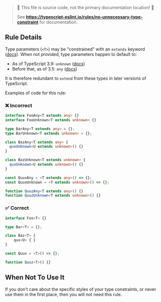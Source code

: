 > 🛑 This file is source code, not the primary documentation location! 🛑
>
> See **https://typescript-eslint.io/rules/no-unnecessary-type-constraint** for documentation.

## Rule Details

Type parameters (`<T>`) may be "constrained" with an `extends` keyword ([docs](https://www.typescriptlang.org/docs/handbook/generics.html#generic-constraints)).
When not provided, type parameters happen to default to:

- As of TypeScript 3.9: `unknown` ([docs](https://www.typescriptlang.org/docs/handbook/release-notes/typescript-3-9.html#type-parameters-that-extend-any-no-longer-act-as-any))
- Before that, as of 3.5: `any` ([docs](https://devblogs.microsoft.com/typescript/announcing-typescript-3-5/#breaking-changes))

It is therefore redundant to `extend` from these types in later versions of TypeScript.

Examples of code for this rule:

<!--tabs-->

### ❌ Incorrect

```ts
interface FooAny<T extends any> {}
interface FooUnknown<T extends unknown> {}

type BarAny<T extends any> = {};
type BarUnknown<T extends unknown> = {};

class BazAny<T extends any> {
  quxUnknown<U extends unknown>() {}
}

class BazUnknown<T extends unknown> {
  quxUnknown<U extends unknown>() {}
}

const QuuxAny = <T extends any>() => {};
const QuuxUnknown = <T extends unknown>() => {};

function QuuzAny<T extends any>() {}
function QuuzUnknown<T extends unknown>() {}
```

### ✅ Correct

```ts
interface Foo<T> {}

type Bar<T> = {};

class Baz<T> {
    qux<U> { }
}

const Quux = <T>() => {};

function Quuz<T>() {}
```

## When Not To Use It

If you don't care about the specific styles of your type constraints, or never use them in the first place, then you will not need this rule.
